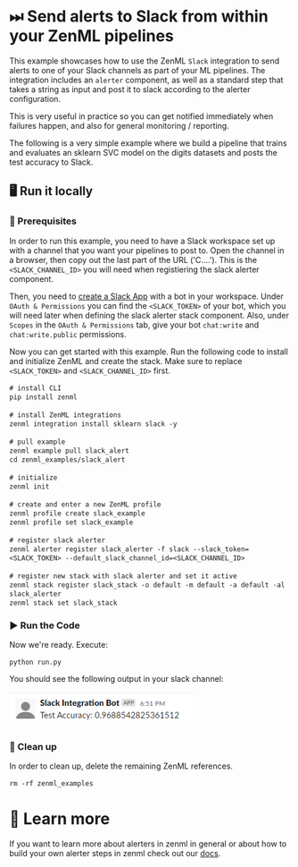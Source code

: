 # ⏭ Send alerts to Slack from within your ZenML pipelines

This example showcases how to use the ZenML `Slack` integration to send alerts
to one of your Slack channels as part of your ML pipelines.
The integration includes an `alerter` component, as well as a standard step
that takes a string as input and post it to slack according to the alerter
configuration.

This is very useful in practice so you can get notified immediately when 
failures happen, and also for general monitoring / reporting.

The following is a very simple example where we build a pipeline that trains 
and evaluates an sklearn SVC model on the digits datasets and posts the test 
accuracy to Slack.

## 🖥 Run it locally

### 📄 Prerequisites

In order to run this example, you need to have a Slack workspace set up
with a channel that you want your pipelines to post to.
Open the channel in a browser, then copy out the last part of the URL 
('C....').
This is the `<SLACK_CHANNEL_ID>` you will need when registiering the
slack alerter component.

Then, you need to [create a Slack App](https://api.slack.com/apps?new_app=1)
with a bot in your workspace.
Under `OAuth & Permissions` you can find the `<SLACK_TOKEN>` of your bot,
which you will need later when defining the slack alerter stack component.
Also, under `Scopes` in the `OAuth & Permissions` tab, give your
bot `chat:write` and `chat:write.public` permissions.

Now you can get started with this example. 
Run the following code to install and initialize ZenML and create the stack.
Make sure to replace `<SLACK_TOKEN>` and `<SLACK_CHANNEL_ID>` first.

```shell
# install CLI
pip install zenml

# install ZenML integrations
zenml integration install sklearn slack -y

# pull example
zenml example pull slack_alert
cd zenml_examples/slack_alert

# initialize
zenml init

# create and enter a new ZenML profile
zenml profile create slack_example
zenml profile set slack_example

# register slack alerter
zenml alerter register slack_alerter -f slack --slack_token=<SLACK_TOKEN> --default_slack_channel_id=<SLACK_CHANNEL_ID>

# register new stack with slack alerter and set it active
zenml stack register slack_stack -o default -m default -a default -al slack_alerter
zenml stack set slack_stack
```

### ▶️ Run the Code

Now we're ready. Execute:

```shell
python run.py
```

You should see the following output in your slack channel:

![TSlack Message Posted](assets/slack-message.png)

### 🧽 Clean up

In order to clean up, delete the remaining ZenML references.

```shell
rm -rf zenml_examples
```


# 📜 Learn more

If you want to learn more about alerters in zenml in general or about how to build your own alerter steps in zenml
check out our [docs](https://docs.zenml.io/extending-zenml/alerter).
